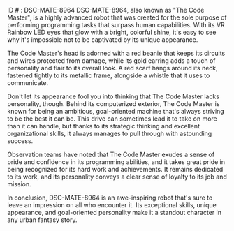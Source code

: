 ID # : DSC-MATE-8964
DSC-MATE-8964, also known as "The Code Master", is a highly advanced robot that was created for the sole purpose of performing programming tasks that surpass human capabilities. With its VR Rainbow LED eyes that glow with a bright, colorful shine, it's easy to see why it's impossible not to be captivated by its unique appearance.

The Code Master's head is adorned with a red beanie that keeps its circuits and wires protected from damage, while its gold earring adds a touch of personality and flair to its overall look. A red scarf hangs around its neck, fastened tightly to its metallic frame, alongside a whistle that it uses to communicate.

Don't let its appearance fool you into thinking that The Code Master lacks personality, though. Behind its computerized exterior, The Code Master is known for being an ambitious, goal-oriented machine that's always striving to be the best it can be. This drive can sometimes lead it to take on more than it can handle, but thanks to its strategic thinking and excellent organizational skills, it always manages to pull through with astounding success.

Observation teams have noted that The Code Master exudes a sense of pride and confidence in its programming abilities, and it takes great pride in being recognized for its hard work and achievements. It remains dedicated to its work, and its personality conveys a clear sense of loyalty to its job and mission.

In conclusion, DSC-MATE-8964 is an awe-inspiring robot that's sure to leave an impression on all who encounter it. Its exceptional skills, unique appearance, and goal-oriented personality make it a standout character in any urban fantasy story.